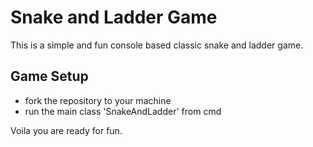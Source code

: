 
# Snake and Ladder Game
This is a simple and fun console based classic snake and
ladder game.

## Game Setup
* fork the repository to your machine
* run the main class 'SnakeAndLadder' from cmd

Voila you are ready for fun.